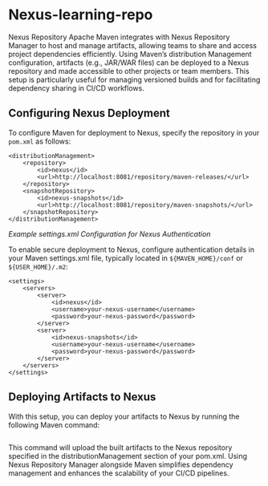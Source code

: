 # Nexus-learning-repo

Nexus Repository
Apache Maven integrates with Nexus Repository Manager to host and manage artifacts, allowing teams to share and access project dependencies efficiently. Using Maven’s distribution Management configuration, artifacts (e.g., JAR/WAR files) can be deployed to a Nexus repository and made accessible to other projects or team members. This setup is particularly useful for managing versioned builds and for facilitating dependency sharing in CI/CD workflows.

## Configuring Nexus Deployment
To configure Maven for deployment to Nexus, specify the repository in your `pom.xml` as follows:

```
<distributionManagement>
    <repository>
        <id>nexus</id>
        <url>http://localhost:8081/repository/maven-releases/</url>
    </repository>
    <snapshotRepository>
        <id>nexus-snapshots</id>
        <url>http://localhost:8081/repository/maven-snapshots/</url>
    </snapshotRepository>
</distributionManagement>
```

*Example settings.xml Configuration for Nexus Authentication*

To enable secure deployment to Nexus, configure authentication details in your Maven settings.xml file, typically located in `${MAVEN_HOME}/conf` or `${USER_HOME}/.m2`:

```
<settings>
    <servers>
        <server>
            <id>nexus</id>
            <username>your-nexus-username</username>
            <password>your-nexus-password</password>
        </server>
        <server>
            <id>nexus-snapshots</id>
            <username>your-nexus-username</username>
            <password>your-nexus-password</password>
        </server>
    </servers>
</settings>
```

## Deploying Artifacts to Nexus
With this setup, you can deploy your artifacts to Nexus by running the following Maven command:

```mvn deploy
```

This command will upload the built artifacts to the Nexus repository specified in the distributionManagement section of your pom.xml. Using Nexus Repository Manager alongside Maven simplifies dependency management and enhances the scalability of your CI/CD pipelines.